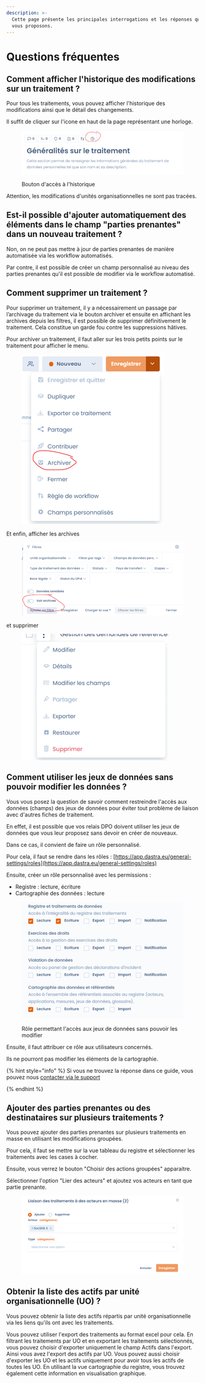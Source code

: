 ```yaml
---
description: >-
  Cette page présente les principales interrogations et les réponses que nous
  vous proposons.
---
```


# Questions fréquentes

## Comment afficher l'historique des modifications sur un traitement ?

Pour tous les traitements, vous pouvez afficher l'historique des modifications ainsi que le détail des changements.&#x20;

Il suffit de cliquer sur l'icone en haut de la page représentant une horloge.

<figure><img src="../../.gitbook/assets/image (1) (1) (3).png" alt=""><figcaption><p>Bouton d'accès à l'historique</p></figcaption></figure>

Attention, les modifications d'unités organisationnelles ne sont pas tracées.&#x20;

## Est-il possible d'ajouter automatiquement des éléments dans le champ "parties prenantes" dans un nouveau traitement ?

Non, on ne peut pas mettre à jour de parties prenantes de manière automatisée via les workflow automatisés.&#x20;

Par contre, il est possible de créer un champ personnalisé au niveau des parties prenantes qu'il est possible de modifier via le workflow automatisé.

## Comment supprimer un traitement ?

Pour supprimer un traitement, il y a nécessairement un passage par l’archivage du traitement via le bouton archiver et ensuite en affichant les archives depuis les filtres, il est possible de supprimer définitivement le traitement. Cela constitue un garde fou contre les suppressions hâtives.

Pour archiver un traitement, il faut aller sur les trois petits points sur le traitement pour afficher le menu.

<figure><img src="../../.gitbook/assets/image (1) (1) (5).png" alt=""><figcaption></figcaption></figure>

Et enfin, afficher les archives

<figure><img src="../../.gitbook/assets/image (2) (3) (2).png" alt=""><figcaption></figcaption></figure>

et supprimer&#x20;

<figure><img src="../../.gitbook/assets/image (4) (1) (1).png" alt=""><figcaption></figcaption></figure>

## Comment utiliser les jeux de données sans pouvoir modifier les données ?

Vous vous posez la question de savoir comment restreindre l'accès aux données (champs) des jeux de données pour éviter tout problème de liaison avec d'autres fiches de traitement.

En effet, il est possible que vos relais DPO doivent utiliser les jeux de données que vous leur proposez sans devoir en créer de nouveaux.&#x20;

Dans ce cas, il convient de faire un rôle personnalisé.&#x20;

Pour cela, il faut se rendre dans les rôles : [https://app.dastra.eu/general-settings/roles](https://app.dastra.eu/general-settings/roles)

Ensuite, créer un rôle personnalisé avec les permissions :&#x20;

* Registre : lecture, écriture
* Cartographie des données : lecture

<figure><img src="../../.gitbook/assets/image (2) (2).png" alt=""><figcaption><p>Rôle permettant l'accès aux jeux de données sans pouvoir les modifier</p></figcaption></figure>

Ensuite, il faut attribuer ce rôle aux utilisateurs concernés.&#x20;

Ils ne pourront pas modifier les éléments de la cartographie.

{% hint style="info" %}
Si vous ne trouvez la réponse dans ce guide, vous pouvez nous [contacter via le support](../../commencer/le-support/faire-une-demande-de-support.md)


{% endhint %}

## Ajouter des parties prenantes ou des destinataires sur plusieurs traitements ?

Vous pouvez ajouter des parties prenantes sur plusieurs traitements en masse en utilisant les modifications groupées.&#x20;

Pour cela, il faut se mettre sur la vue tableau du registre et sélectionner les traitements avec les cases à cocher.&#x20;

Ensuite, vous verrez le bouton "Choisir des actions groupées" apparaitre.&#x20;

Sélectionner l'option "Lier des acteurs" et ajoutez vos acteurs en tant que partie prenante.&#x20;

<figure><img src="../../.gitbook/assets/image (17) (2).png" alt=""><figcaption></figcaption></figure>

## Obtenir la liste des actifs par unité organisationnelle (UO) ?

Vous pouvez obtenir la liste des actifs répartis par unité organisationnelle via les liens qu'ils ont avec les traitements.&#x20;

Vous pouvez utiliser l'export des traitements au format excel pour cela. En filtrant les traitements par UO et en exportant les traitements sélectionnés, vous pouvez choisir d'exporter uniquement le champ Actifs dans l'export. Ainsi vous avez l'export des actifs par UO. Vous pouvez aussi choisir d'exporter les UO et les actifs uniquement pour avoir tous les actifs de toutes les UO. En utilisant la vue cartographie du registre, vous trouvez également cette information en visualisation graphique.



